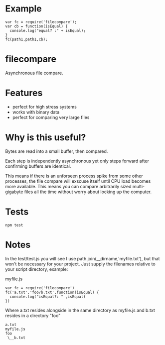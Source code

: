 Example
=======

    var fc = require('filecompare');
    var cb = function(isEqual) {
      console.log("equal? :" + isEqual);
    }
    fc(path1,path1,cb);
    

filecompare
===========
    
Asynchronous file compare.

Features
========

* perfect for high stress systems
* works with binary data
* perfect for comparing very large files

Why is this useful? 
===================

Bytes are read into a small buffer, then compared. 

Each step is independently asynchronous yet only steps forward after confirming
buffers are identical. 

This means if there is an unforseen process spike from some other processes, the file compare will exscuse itself until CPU load becomes more available. This means you can compare arbitrarily sized multi-gigabyte files all the time without worry about locking up the computer.

Tests
=====

    npm test

Notes
=====

In the test/test.js you will see I use path.join(__dirname,'myfile.txt'), but that won't be necessary for your project. Just supply the filenames relative to your script directory, example: 


myfile.js

    var fc = require('filecompare')
    fc('a.txt','foo/b.txt',function(isEqual) {
      console.log("isEqual?: " ,isEqual)
    })

Where a.txt resides alongside in the same directory as myfile.js and b.txt resides in a directory "foo" 

    a.txt
    myfile.js
    foo
     \__b.txt
